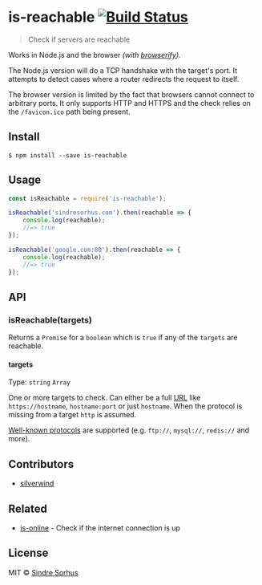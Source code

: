 # is-reachable [![Build Status](https://travis-ci.org/sindresorhus/is-reachable.svg?branch=master)](https://travis-ci.org/sindresorhus/is-reachable)

> Check if servers are reachable

Works in Node.js and the browser *(with [browserify](http://browserify.org))*.

The Node.js version will do a TCP handshake with the target's port. It attempts to detect cases where a router redirects the request to itself.

The browser version is limited by the fact that browsers cannot connect to arbitrary ports. It only supports HTTP and HTTPS and the check relies on the `/favicon.ico` path being present.

## Install

```
$ npm install --save is-reachable
```


## Usage

```js
const isReachable = require('is-reachable');

isReachable('sindresorhus.com').then(reachable => {
	console.log(reachable);
	//=> true
});

isReachable('google.com:80').then(reachable => {
	console.log(reachable);
	//=> true
});
```


## API

### isReachable(targets)

Returns a `Promise` for a `boolean` which is `true` if any of the `targets` are reachable.

#### targets

Type: `string` `Array`

One or more targets to check. Can either be a full [URL](https://nodejs.org/api/url.html) like `https://hostname`, `hostname:port` or just `hostname`. When the protocol is missing from a target `http` is assumed.

[Well-known protocols][] are supported (e.g. `ftp://`, `mysql://`, `redis://` and more).

## Contributors

- [silverwind](https://github.com/silverwind)


## Related

- [is-online](https://github.com/sindresorhus/is-online) - Check if the internet connection is up


## License

MIT © [Sindre Sorhus](https://sindresorhus.com)

[Well-known protocols]: http://www.iana.org/assignments/service-names-port-numbers/service-names-port-numbers.xhtml
